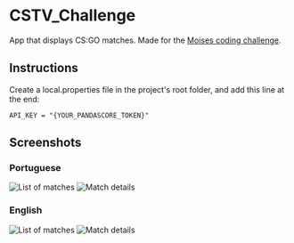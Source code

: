 # CSTV_Challenge

App that displays CS:GO matches. Made for the [Moises coding challenge](https://fuzecc.notion.site/Android-Dev-d48d6ac18c104fee908d47208a58b4d3).

## Instructions
Create a local.properties file in the project's root folder, and add this line at the end:

```
API_KEY = "{YOUR_PANDASCORE_TOKEN}"
```

## Screenshots
### Portuguese
![List of matches](/screenshots/portuguese/match_list.png "List of matches")
![Match details](/screenshots/portuguese/match_details.png "Match details")

### English
![List of matches](/screenshots/english/match_list.png "List of matches")
![Match details](/screenshots/english/match_details.png "Match details")
